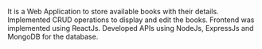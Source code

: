 It is a Web Application to store available books with their details. 
Implemented CRUD operations to display and edit the books. 
Frontend was implemented using ReactJs. 
Developed APIs using NodeJs, ExpressJs and MongoDB for the database.
